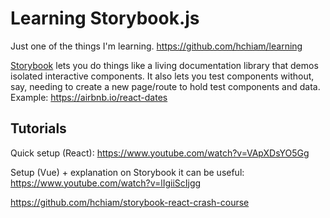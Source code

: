 # Learning Storybook.js

Just one of the things I'm learning. <https://github.com/hchiam/learning>

[Storybook](https://storybook.js.org) lets you do things like a living documentation library that demos isolated interactive components. It also lets you test components without, say, needing to create a new page/route to hold test components and data. Example: <https://airbnb.io/react-dates>

## Tutorials

Quick setup (React): <https://www.youtube.com/watch?v=VApXDsYO5Gg>

Setup (Vue) + explanation on Storybook it can be useful: <https://www.youtube.com/watch?v=lIgiiScIjgg>

<https://github.com/hchiam/storybook-react-crash-course>
